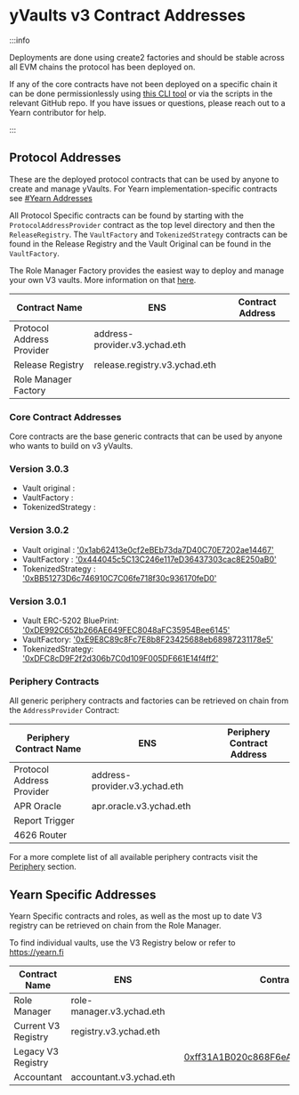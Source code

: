 # yVaults v3 Contract Addresses

:::info

Deployments are done using create2 factories and should be stable across all EVM chains the protocol has been deployed on.

If any of the core contracts have not been deployed on a specific chain it can be done permissionlessly using [this CLI tool](https://github.com/wavey0x/yearn-v3-deployer) or via the scripts in the relevant GitHub repo. If you have issues or questions, please reach out to a Yearn contributor for help.

:::

## Protocol Addresses

These are the deployed protocol contracts that can be used by anyone to create and manage yVaults. For Yearn implementation-specific contracts see [#Yearn Addresses](#yearn-specific-addresses)

All Protocol Specific contracts can be found by starting with the `ProtocolAddressProvider` contract as the top level directory and then the `ReleaseRegistry`. The `VaultFactory` and `TokenizedStrategy` contracts can be found in the Release Registry and the Vault Original can be found in the `VaultFactory`.

The Role Manager Factory provides the easiest way to deploy and manage your own V3 vaults. More information on that [here](../v3/vault_management.md#deployment).

| Contract Name   | ENS |  Contract Address |
| ----------------------   | ------------------------------------------ | ---------------------- |
| Protocol Address Provider   | address-provider.v3.ychad.eth | <ContractAddress contractName = 'topLevel.v3ProtocolAddressProvider' /> |
| Release Registry            | release.registry.v3.ychad.eth | <ContractAddress contractName = 'protocolPeriphery.releaseRegistry' /> |
| Role Manager Factory        |        | <ContractAddress contractName = 'protocolPeriphery.roleManagerFactory' /> |

### Core Contract Addresses

Core contracts are the base generic contracts that can be used by anyone who wants to build on v3 yVaults.

### Version 3.0.3

- Vault original : <ContractAddress contractName = 'releaseRegistry.vaultOriginal' />
- VaultFactory : <ContractAddress contractName = 'releaseRegistry.latestFactory' />
- TokenizedStrategy : <ContractAddress contractName = 'releaseRegistry.latestTokenizedStrategy' />

### Version 3.0.2

- Vault original : ['0x1ab62413e0cf2eBEb73da7D40C70E7202ae14467'](https://etherscan.io/address/0x1ab62413e0cf2eBEb73da7D40C70E7202ae14467#readContract)
- VaultFactory : ['0x444045c5C13C246e117eD36437303cac8E250aB0'](https://etherscan.io/address/0x444045c5C13C246e117eD36437303cac8E250aB0#readContract)
- TokenizedStrategy : ['0xBB51273D6c746910C7C06fe718f30c936170feD0'](https://etherscan.io/address/0xBB51273D6c746910C7C06fe718f30c936170feD0#readContract)

### Version 3.0.1

- Vault ERC-5202 BluePrint: ['0xDE992C652b266AE649FEC8048aFC35954Bee6145'](https://etherscan.io/address/0xDE992C652b266AE649FEC8048aFC35954Bee6145#readContract)
- VaultFactory: ['0xE9E8C89c8Fc7E8b8F23425688eb68987231178e5'](https://etherscan.io/address/0xE9E8C89c8Fc7E8b8F23425688eb68987231178e5#readContract)
- TokenizedStrategy: ['0xDFC8cD9F2f2d306b7C0d109F005DF661E14f4ff2'](https://etherscan.io/address/0xDFC8cD9F2f2d306b7C0d109F005DF661E14f4ff2#readContract)

### Periphery Contracts

All generic periphery contracts and factories can be retrieved on chain from the `AddressProvider` Contract:

| Periphery Contract Name   | ENS |  Periphery Contract Address |
| ----------------------   | ------------------------------------------ | ---------------------- |
| Protocol Address Provider| address-provider.v3.ychad.eth |  <ContractAddress contractName = 'topLevel.v3ProtocolAddressProvider' /> |
| APR Oracle               | apr.oracle.v3.ychad.eth | <ContractAddress contractName = 'protocolPeriphery.aprOracle' /> |
| Report Trigger           |    | <ContractAddress contractName = 'protocolPeriphery.commonReportTrigger' /> |
| 4626 Router              |    | <ContractAddress contractName = 'protocolPeriphery.router' /> |

For a more complete list of all available periphery contracts visit the [Periphery](/developers/v3/periphery) section.

## Yearn Specific Addresses

Yearn Specific contracts and roles, as well as the most up to date V3 registry can be retrieved on chain from the Role Manager.

To find individual vaults, use the V3 Registry below or refer to https://yearn.fi

| Contract Name | ENS | Contract Address |
| ----------------------   | ------------------------------------------ | ---------------------- |
| Role Manager             | role-manager.v3.ychad.eth | <ContractAddress contractName = 'topLevel.v3RoleManager' /> |
| Current V3 Registry      | registry.v3.ychad.eth | <ContractAddress contractName = 'yearnV3.yearnRegistry' /> |
| Legacy V3 Registry       |           | [0xff31A1B020c868F6eA3f61Eb953344920EeCA3af](https://etherscan.io/address/0xff31A1B020c868F6eA3f61Eb953344920EeCA3af) |
| Accountant               | accountant.v3.ychad.eth | <ContractAddress contractName = 'yearnV3.yearnAccountant' /> |
